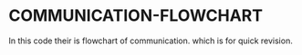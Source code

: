 # COMMUNICATION-FLOWCHART
In this code their is flowchart of communication. which is for quick revision.
